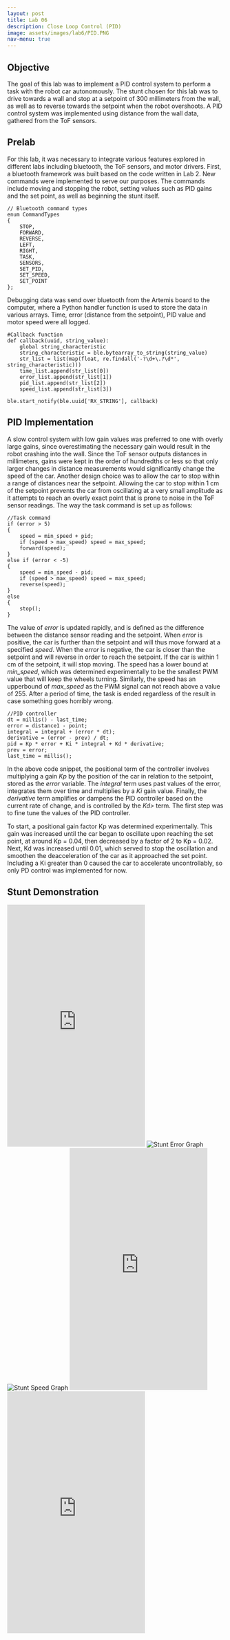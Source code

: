 ```yaml
---
layout: post
title: Lab 06
description: Close Loop Control (PID)
image: assets/images/lab6/PID.PNG
nav-menu: true
---
```

<section id="content">

<h2>Objective</h2>
The goal of this lab was to implement a PID control system to perform a task with the robot car autonomously. The stunt chosen for this lab was to drive towards a wall and stop at a setpoint of 300 millimeters from the wall, as well as to reverse towards the setpoint when the robot overshoots. A PID control system was implemented using distance from the wall data, gathered from the ToF sensors.

<h2>Prelab</h2>
For this lab, it was necessary to integrate various features explored in different labs including bluetooth, the ToF sensors, and motor drivers. First, a bluetooth framework was built based on the code written in Lab 2. New commands were implemented to serve our purposes. The commands include moving and stopping the robot, setting values such as PID gains and the set point, as well as beginning the stunt itself. 

<pre><code>// Bluetooth command types
enum CommandTypes
{
    STOP,
    FORWARD,
    REVERSE,
    LEFT,
    RIGHT,
    TASK,
    SENSORS,
    SET_PID,
    SET_SPEED,
    SET_POINT
};
</code></pre>

Debugging data was send over bluetooth from the Artemis board to the computer, where a Python handler function is used to store the data in various arrays. Time, error (distance from the setpoint), PID value and motor speed were all logged.

<pre><code>#Callback function
def callback(uuid, string_value):
    global string_characteristic
    string_characteristic = ble.bytearray_to_string(string_value)
    str_list = list(map(float, re.findall('-?\d+\.?\d*', string_characteristic)))
    time_list.append(str_list[0])
    error_list.append(str_list[1])
    pid_list.append(str_list[2])
    speed_list.append(str_list[3])
    
ble.start_notify(ble.uuid['RX_STRING'], callback)
</code></pre>

<h2>PID Implementation</h2>
A slow control system with low gain values was preferred to one with overly large gains, since overestimating the necessary gain would result in the robot crashing into the wall. Since the ToF sensor outputs distances in millimeters, gains were kept in the order of hundredths or less so that only larger changes in distance measurements would significantly change the speed of the car. Another design choice was to allow the car to stop within a range of distances near the setpoint. Allowing the car to stop within 1 cm of the setpoint prevents the car from oscillating at a very small amplitude as it attempts to reach an overly exact point that is prone to noise in the ToF sensor readings. The way the task command is set up as follows:

<pre><code>//Task command
if (error > 5)
{
    speed = min_speed + pid;
    if (speed > max_speed) speed = max_speed;
    forward(speed);
}
else if (error < -5)
{
    speed = min_speed - pid;
    if (speed > max_speed) speed = max_speed;
    reverse(speed);
}
else
{
    stop();
}
</code></pre>

The value of <i>error</i> is updated rapidly, and is defined as the difference between the distance sensor reading and the setpoint. When <i>error</i> is positive, the car is further than the setpoint and will thus move forward at a specified <i>speed</i>. When the <i>error</i> is negative, the car is closer than the setpoint and will reverse in order to reach the setpoint. If the car is within 1 cm of the setpoint, it will stop moving. The speed has a lower bound at <i>min_speed</i>, which was determined experimentally to be the smallest PWM value that will keep the wheels turning. Similarly, the speed has an upperbound of <i>max_speed</i> as the PWM signal can not reach above a value of 255. After a period of time, the task is ended regardless of the result in case something goes horribly wrong.

<pre><code>//PID controller
dt = millis() - last_time;
error = distance1 - point;
integral = integral + (error * dt);
derivative = (error - prev) / dt;
pid = Kp * error + Ki * integral + Kd * derivative;
prev = error;
last_time = millis();
</code></pre>

In the above code snippet, the positional term of the controller involves multiplying a gain <i>Kp</i> by the position of the car in relation to the setpoint, stored as the <i>error</i> variable. The <i>integral</i> term uses past values of the error, integrates them over time and multiplies by a <i>Ki</i> gain value. Finally, the <i>derivative</i> term amplifies or dampens the PID controller based on the current rate of change, and is controlled by the <i>Kd></i> term. The first step was to fine tune the values of the PID controller. 

To start, a positional gain factor Kp was determined experimentally. This gain was increased until the car began to oscillate upon reaching the set point, at around Kp = 0.04, then decreased by a factor of 2 to Kp = 0.02. Next, Kd was increased until 0.01, which served to stop the oscillation and smoothen the deacceleration of the car as it approached the set point. Including a Ki greater than 0 caused the car to accelerate uncontrollably, so only PD control was implemented for now.

<h2>Stunt Demonstration</h2>

<iframe width="320" height="560" src="https://www.youtube.com/embed/-n7pEaCChHQ" title="ECE 4160 Lab 6: Stunt 1" frameborder="0" allow="accelerometer; autoplay; clipboard-write; encrypted-media; gyroscope; picture-in-picture; web-share" allowfullscreen></iframe>

<img src="assets/images/lab6/Error.PNG" alt="Stunt Error Graph">
<img src="assets/images/lab6/Speed.PNG" alt="Stunt Speed Graph">


<iframe width="320" height="560" src="https://www.youtube.com/embed/CzrMJHkSNus" title="" frameborder="0" allow="accelerometer; autoplay; clipboard-write; encrypted-media; gyroscope; picture-in-picture; web-share" allowfullscreen></iframe>

<iframe width="320" height="560" src="https://www.youtube.com/embed/pCPuNqWpzUM" title="" frameborder="0" allow="accelerometer; autoplay; clipboard-write; encrypted-media; gyroscope; picture-in-picture; web-share" allowfullscreen></iframe>